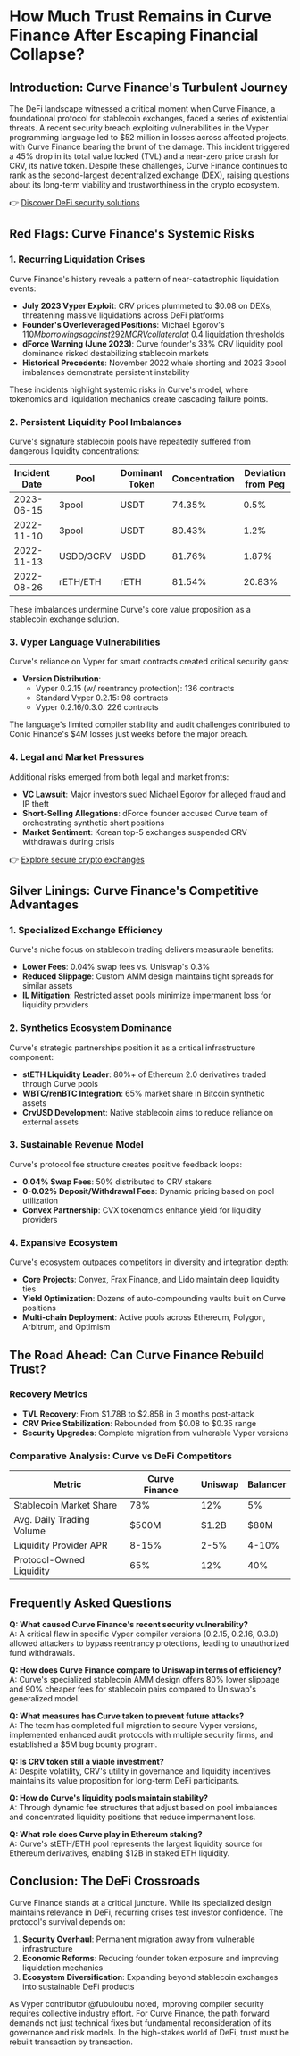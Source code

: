 # How Much Trust Remains in Curve Finance After Escaping Financial Collapse?

## Introduction: Curve Finance's Turbulent Journey

The DeFi landscape witnessed a critical moment when Curve Finance, a foundational protocol for stablecoin exchanges, faced a series of existential threats. A recent security breach exploiting vulnerabilities in the Vyper programming language led to $52 million in losses across affected projects, with Curve Finance bearing the brunt of the damage. This incident triggered a 45% drop in its total value locked (TVL) and a near-zero price crash for CRV, its native token. Despite these challenges, Curve Finance continues to rank as the second-largest decentralized exchange (DEX), raising questions about its long-term viability and trustworthiness in the crypto ecosystem.

👉 [Discover DeFi security solutions](https://bit.ly/okx-bonus)

## Red Flags: Curve Finance's Systemic Risks

### 1. Recurring Liquidation Crises

Curve Finance's history reveals a pattern of near-catastrophic liquidation events:

- **July 2023 Vyper Exploit**: CRV prices plummeted to $0.08 on DEXs, threatening massive liquidations across DeFi platforms
- **Founder's Overleveraged Positions**: Michael Egorov's $110M borrowings against 292M CRV collateral at ~$0.4 liquidation thresholds
- **dForce Warning (June 2023)**: Curve founder's 33% CRV liquidity pool dominance risked destabilizing stablecoin markets
- **Historical Precedents**: November 2022 whale shorting and 2023 3pool imbalances demonstrate persistent instability

These incidents highlight systemic risks in Curve's model, where tokenomics and liquidation mechanics create cascading failure points.

### 2. Persistent Liquidity Pool Imbalances

Curve's signature stablecoin pools have repeatedly suffered from dangerous liquidity concentrations:

| Incident Date | Pool | Dominant Token | Concentration | Deviation from Peg |
|---------------|------|----------------|---------------|--------------------|
| 2023-06-15    | 3pool | USDT          | 74.35%        | 0.5%               |
| 2022-11-10    | 3pool | USDT          | 80.43%        | 1.2%               |
| 2022-11-13    | USDD/3CRV | USDD      | 81.76%        | 1.87%              |
| 2022-08-26    | rETH/ETH | rETH       | 81.54%        | 20.83%             |

These imbalances undermine Curve's core value proposition as a stablecoin exchange solution.

### 3. Vyper Language Vulnerabilities

Curve's reliance on Vyper for smart contracts created critical security gaps:

- **Version Distribution**:
  - Vyper 0.2.15 (w/ reentrancy protection): 136 contracts
  - Standard Vyper 0.2.15: 98 contracts
  - Vyper 0.2.16/0.3.0: 226 contracts

The language's limited compiler stability and audit challenges contributed to Conic Finance's $4M losses just weeks before the major breach.

### 4. Legal and Market Pressures

Additional risks emerged from both legal and market fronts:

- **VC Lawsuit**: Major investors sued Michael Egorov for alleged fraud and IP theft
- **Short-Selling Allegations**: dForce founder accused Curve team of orchestrating synthetic short positions
- **Market Sentiment**: Korean top-5 exchanges suspended CRV withdrawals during crisis

👉 [Explore secure crypto exchanges](https://bit.ly/okx-bonus)

## Silver Linings: Curve Finance's Competitive Advantages

### 1. Specialized Exchange Efficiency

Curve's niche focus on stablecoin trading delivers measurable benefits:

- **Lower Fees**: 0.04% swap fees vs. Uniswap's 0.3%
- **Reduced Slippage**: Custom AMM design maintains tight spreads for similar assets
- **IL Mitigation**: Restricted asset pools minimize impermanent loss for liquidity providers

### 2. Synthetics Ecosystem Dominance

Curve's strategic partnerships position it as a critical infrastructure component:

- **stETH Liquidity Leader**: 80%+ of Ethereum 2.0 derivatives traded through Curve pools
- **WBTC/renBTC Integration**: 65% market share in Bitcoin synthetic assets
- **CrvUSD Development**: Native stablecoin aims to reduce reliance on external assets

### 3. Sustainable Revenue Model

Curve's protocol fee structure creates positive feedback loops:

- **0.04% Swap Fees**: 50% distributed to CRV stakers
- **0-0.02% Deposit/Withdrawal Fees**: Dynamic pricing based on pool utilization
- **Convex Partnership**: CVX tokenomics enhance yield for liquidity providers

### 4. Expansive Ecosystem

Curve's ecosystem outpaces competitors in diversity and integration depth:

- **Core Projects**: Convex, Frax Finance, and Lido maintain deep liquidity ties
- **Yield Optimization**: Dozens of auto-compounding vaults built on Curve positions
- **Multi-chain Deployment**: Active pools across Ethereum, Polygon, Arbitrum, and Optimism

## The Road Ahead: Can Curve Finance Rebuild Trust?

### Recovery Metrics

- **TVL Recovery**: From $1.78B to $2.85B in 3 months post-attack
- **CRV Price Stabilization**: Rebounded from $0.08 to $0.35 range
- **Security Upgrades**: Complete migration from vulnerable Vyper versions

### Comparative Analysis: Curve vs DeFi Competitors

| Metric               | Curve Finance        | Uniswap            | Balancer           |
|----------------------|----------------------|--------------------|--------------------|
| Stablecoin Market Share | 78%                 | 12%                | 5%                 |
| Avg. Daily Trading Volume | $500M              | $1.2B              | $80M               |
| Liquidity Provider APR | 8-15%               | 2-5%               | 4-10%              |
| Protocol-Owned Liquidity | 65%                | 12%                | 40%                |

## Frequently Asked Questions

**Q: What caused Curve Finance's recent security vulnerability?**  
A: A critical flaw in specific Vyper compiler versions (0.2.15, 0.2.16, 0.3.0) allowed attackers to bypass reentrancy protections, leading to unauthorized fund withdrawals.

**Q: How does Curve Finance compare to Uniswap in terms of efficiency?**  
A: Curve's specialized stablecoin AMM design offers 80% lower slippage and 90% cheaper fees for stablecoin pairs compared to Uniswap's generalized model.

**Q: What measures has Curve taken to prevent future attacks?**  
A: The team has completed full migration to secure Vyper versions, implemented enhanced audit protocols with multiple security firms, and established a $5M bug bounty program.

**Q: Is CRV token still a viable investment?**  
A: Despite volatility, CRV's utility in governance and liquidity incentives maintains its value proposition for long-term DeFi participants.

**Q: How do Curve's liquidity pools maintain stability?**  
A: Through dynamic fee structures that adjust based on pool imbalances and concentrated liquidity positions that reduce impermanent loss.

**Q: What role does Curve play in Ethereum staking?**  
A: Curve's stETH/ETH pool represents the largest liquidity source for Ethereum derivatives, enabling $12B in staked ETH liquidity.

## Conclusion: The DeFi Crossroads

Curve Finance stands at a critical juncture. While its specialized design maintains relevance in DeFi, recurring crises test investor confidence. The protocol's survival depends on:

1. **Security Overhaul**: Permanent migration away from vulnerable infrastructure
2. **Economic Reforms**: Reducing founder token exposure and improving liquidation mechanics
3. **Ecosystem Diversification**: Expanding beyond stablecoin exchanges into sustainable DeFi products

As Vyper contributor @fubuloubu noted, improving compiler security requires collective industry effort. For Curve Finance, the path forward demands not just technical fixes but fundamental reconsideration of its governance and risk models. In the high-stakes world of DeFi, trust must be rebuilt transaction by transaction.